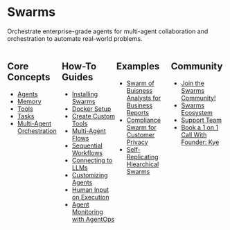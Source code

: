# Swarms

Orchestrate enterprise-grade agents for multi-agent collaboration and orchestration to automate real-world problems.

<div style="display:flex; margin:0 auto; justify-content: center;">
    <div style="width:25%">
        <h2>Core Concepts</h2>
        <ul>
            <li>
                <a href="swarms/structs/agent.md">
                    Agents
                </a>
            </li>
            <li>
                <a href="swarms/memory/diy_memory.md">
                    Memory
                </a>
            </li>
            <li>
                <a href="swarms/tools/main.md">
                    Tools
                </a>
            </li>
            <li>
                <a href="swarms/structs/task.md">
                    Tasks
                </a>
            </li>
            <li>
                <a href="swarms/structs/agent_rearrange.md">
                    Multi-Agent Orchestration
                </a>
            </li>
        </ul>
    </div>
    <div style="width:25%">
        <h2>How-To Guides</h2>
        <ul>
            <li>
                <a href="swarms/install/install.md">
                    Installing Swarms
                </a>
            </li>
            <li>
                <a href="swarms/install/docker_setup.md">
                    Docker Setup
                </a>
            </li>
            <li>
                <a href="./how-to/Create-Custom-Tools">
                    Create Custom Tools
                </a>
            </li>
            <li>
                <a href="swarms/structs/agent_rearrange.md">
                    Multi-Agent Flows
                </a>
            </li>
            <li>
                <a href="swarms/structs/sequential_workflow.md">
                    Sequential Workflows
                </a>
            </li>
            <li>
                <a href="./how-to/LLM-Connections">
                    Connecting to LLMs
                </a>
            </li>
            <li>
                <a href="./how-to/Customizing-Agents">
                    Customizing Agents
                </a>
            </li>
            <li>
                <a href="./how-to/Human-Input-on-Execution">
                    Human Input on Execution
                </a>
            </li>
            <li>
                <a href="./how-to/AgentOps-Observability">
                    Agent Monitoring with AgentOps
                </a>
            </li>
        </ul>
    </div>
    <div style="width:25%">
        <h2>Examples</h2>
        <ul>
            <li>
                <a target='_blank' href="applications/business-analyst-agent.md">
                    Swarm of Buisness Analysts for Business Reports
                </a>
            </li>
            <li>
                <a target='_blank' href="https://medium.com/@kyeg/building-compliance-agents-with-chroma-db-llama3-sop-prompting-0ed3e73559d2">
                    Compliance Swarm for Customer Privacy
                </a>
            </li>
            <li>
                <a target='_blank' href="https://medium.com/@kyeg/announcing-neosapiens-self-replicating-swarms-0a47410aafa7">
                    Self-Replicating Hiearchical Swarms
                </a>
            </li>
        </ul>
    </div>
    <div style="width:25%">
        <h2>Community</h2>
        <ul>
            <li>
                <a target='_blank' href="https://discord.gg/3Zck7nX6">
                    Join the Swarms Community!
                </a>
            </li>
            <li>
                <a target='_blank' href="https://github.com/kyegomez/swarm-ecosystem">
                    Swarms Ecosystem
                </a>
            </li>
            <li>
                <a target='_blank' href="https://cal.com/swarms/swarms-onboarding-session">
                    Support Team
                </a>
            </li>
            <li>
                <a target='_blank' href="https://cal.com/swarms/swarms-onboarding-session">
                    Book a 1 on 1 Call With Founder: Kye
                </a>
            </li>
        </ul>
    </div>
</div>